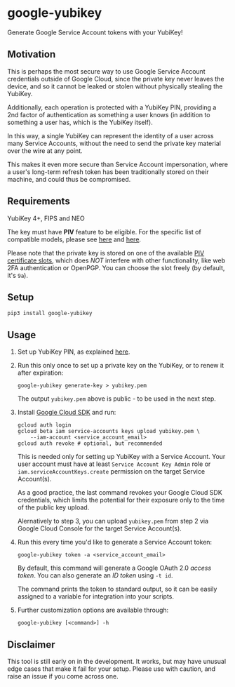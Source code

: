 # google-yubikey

Generate Google Service Account tokens with your YubiKey!

## Motivation

This is perhaps the most secure way to use Google Service Account credentials
outside of Google Cloud, since the private key never leaves the device,
and so it cannot be leaked or stolen without physically stealing the YubiKey.

Additionally, each operation is protected with a YubiKey PIN,
providing a 2nd factor of authentication as something a user knows
(in addition to something a user has, which is the YubiKey itself).

In this way, a single YubiKey can represent the identity
of a user across many Service Accounts, without the need
to send the private key material over the wire at any point.

This makes it even more secure than Service Account impersonation,
where a user's long-term refresh token has been traditionally
stored on their machine, and could thus be compromised.

## Requirements

YubiKey 4+, FIPS and NEO

The key must have **PIV** feature to be eligible.
For the specific list of compatible models, please see
[here](https://www.yubico.com/products/compare-products-series/)
and [here](https://www.yubico.com/products/compare-yubikey-4-neo/).

Please note that the private key is stored on one of the available
[PIV certificate slots](https://developers.yubico.com/PIV/Introduction/Certificate_slots.html),
which does _NOT_ interfere with other functionality,
like web 2FA authentication or OpenPGP.
You can choose the slot freely (by default, it's `9a`).

## Setup

```
pip3 install google-yubikey
```

## Usage

1.  Set up YubiKey PIN, as explained
    [here](https://developers.yubico.com/PIV/Guides/Device_setup.html).

2.  Run this only once to set up a private key on the YubiKey,
    or to renew it after expiration:

    ```
    google-yubikey generate-key > yubikey.pem
    ```

    The output `yubikey.pem` above is public - to be used in the next step.

3.  Install [Google Cloud SDK](https://cloud.google.com/sdk/install) and run:

    ```
    gcloud auth login
    gcloud beta iam service-accounts keys upload yubikey.pem \
        --iam-account <service_account_email>
    gcloud auth revoke # optional, but recommended
    ```

    This is needed only for setting up YubiKey with a Service Account.
    Your user account must have at least `Service Account Key Admin` role
    or `iam.serviceAccountKeys.create` permission
    on the target Service Account(s).

    As a good practice, the last command revokes your Google Cloud SDK credentials,
    which limits the potential for their exposure
    only to the time of the public key upload.

    Alernatively to step 3, you can upload `yubikey.pem` from step 2 via
    Google Cloud Console for the target Service Account(s).

4.  Run this every time you'd like to generate a Service Account token:

    ```
    google-yubikey token -a <service_account_email>
    ```

    By default, this command will generate a Google OAuth 2.0 _access token_.
    You can also generate an _ID token_ using `-t id`.

    The command prints the token to standard output, so it can
    be easily assigned to a variable for integration into your scripts.

5.  Further customization options are available through:

    ```
    google-yubikey [<command>] -h
    ```

## Disclaimer

This tool is still early on in the development.
It works, but may have unusual edge cases that make it fail
for your setup. Please use with caution, and raise an issue
if you come across one.
